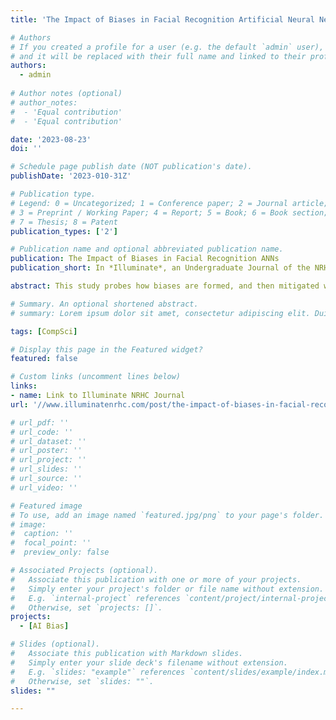```yaml
---
title: 'The Impact of Biases in Facial Recognition Artificial Neural Networks'

# Authors
# If you created a profile for a user (e.g. the default `admin` user), write the username (folder name) here
# and it will be replaced with their full name and linked to their profile.
authors:
  - admin
  
# Author notes (optional)
# author_notes:
#  - 'Equal contribution'
#  - 'Equal contribution'

date: '2023-08-23'
doi: ''

# Schedule page publish date (NOT publication's date).
publishDate: '2023-010-31Z'

# Publication type.
# Legend: 0 = Uncategorized; 1 = Conference paper; 2 = Journal article;
# 3 = Preprint / Working Paper; 4 = Report; 5 = Book; 6 = Book section;
# 7 = Thesis; 8 = Patent
publication_types: ['2']

# Publication name and optional abbreviated publication name.
publication: The Impact of Biases in Facial Recognition ANNs
publication_short: In *Illuminate*, an Undergraduate Journal of the NRHC

abstract: This study probes how biases are formed, and then mitigated within artificial neural networks for facial recognition. In current research on facial recognition neural networks, it has been shown that there are many ways that biases/prejudices can negatively affect the accuracy of the network on characteristics such as gender status and identity. In order to test this, two pre-trained neural networks were fed novel datasets - one on cisgender faces and one on transgender faces. The two pre-trained models were then analyzed with regards to gender identity and status variables on accuracy rates calculated from the direct prediction outputs provided by the neural networks. Notable biases were found within both datasets and models on gender characteristics. 

# Summary. An optional shortened abstract.
# summary: Lorem ipsum dolor sit amet, consectetur adipiscing elit. Duis posuere tellus ac convallis placerat. Proin tincidunt magna sed ex sollicitudin condimentum.

tags: [CompSci]

# Display this page in the Featured widget?
featured: false

# Custom links (uncomment lines below)
links:
- name: Link to Illuminate NRHC Journal
url: '//www.illuminatenrhc.com/post/the-impact-of-biases-in-facial-recognition-artificial-neural-networks-by-ezra-wingard'

# url_pdf: ''
# url_code: ''
# url_dataset: ''
# url_poster: ''
# url_project: ''
# url_slides: ''
# url_source: ''
# url_video: ''

# Featured image
# To use, add an image named `featured.jpg/png` to your page's folder.
# image:
#  caption: ''
#  focal_point: ''
#  preview_only: false

# Associated Projects (optional).
#   Associate this publication with one or more of your projects.
#   Simply enter your project's folder or file name without extension.
#   E.g. `internal-project` references `content/project/internal-project/index.md`.
#   Otherwise, set `projects: []`.
projects:
  - [AI Bias]

# Slides (optional).
#   Associate this publication with Markdown slides.
#   Simply enter your slide deck's filename without extension.
#   E.g. `slides: "example"` references `content/slides/example/index.md`.
#   Otherwise, set `slides: ""`.
slides: ""

---
```

